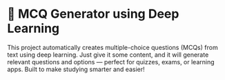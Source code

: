 # 🧠 MCQ Generator using Deep Learning

This project automatically creates multiple-choice questions (MCQs) from text using deep learning. Just give it some content, and it will generate relevant questions and options — perfect for quizzes, exams, or learning apps. Built to make studying smarter and easier!
